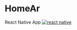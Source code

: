 # HomeAr
React Native App
<a href="https://github.com/maheenriaz/Home-AR/blob/main/ezgif.com-gif-maker%20(2).gif"><img src="https://github.com/maheenriaz/Home-AR/blob/main/ezgif.com-gif-maker%20(2).gif" title="react native"></a>
